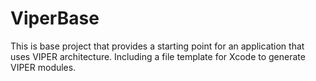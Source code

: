 # ViperBase
This is base project that provides a starting point for an application that uses VIPER architecture. Including a file template for Xcode to generate VIPER modules.
